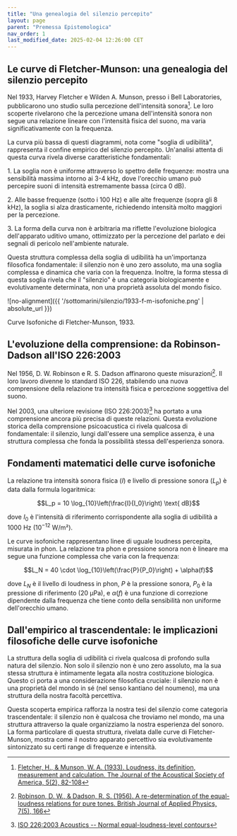 ```yaml
---
title: "Una genealogia del silenzio percepito"
layout: page
parent: "Premessa Epistemologica"
nav_order: 1
last_modified_date: 2025-02-04 12:26:00 CET
---
```


## Le curve di Fletcher-Munson: una genealogia del silenzio percepito

Nel 1933, Harvey Fletcher e Wilden A. Munson, presso i Bell
Laboratories, pubblicarono uno studio sulla percezione dell'intensità
sonora[^1]. Le loro scoperte rivelarono che la percezione umana
dell'intensità sonora non segue una relazione lineare con l'intensità
fisica del suono, ma varia significativamente con la frequenza.

La curva più bassa di questi diagrammi, nota come "soglia di udibilità",
rappresenta il confine empirico del silenzio percepito. Un'analisi
attenta di questa curva rivela diverse caratteristiche fondamentali:

1\. La soglia non è uniforme attraverso lo spettro delle frequenze:
mostra una sensibilità massima intorno ai 3-4 kHz, dove l'orecchio umano
può percepire suoni di intensità estremamente bassa (circa 0 dB).

2\. Alle basse frequenze (sotto i 100 Hz) e alle alte frequenze (sopra
gli 8 kHz), la soglia si alza drasticamente, richiedendo intensità molto
maggiori per la percezione.

3\. La forma della curva non è arbitraria ma riflette l'evoluzione
biologica dell'apparato uditivo umano, ottimizzato per la percezione del
parlato e dei segnali di pericolo nell'ambiente naturale.

Questa struttura complessa della soglia di udibilità ha un'importanza
filosofica fondamentale: il silenzio non è uno zero assoluto, ma una
soglia complessa e dinamica che varia con la frequenza. Inoltre, la
forma stessa di questa soglia rivela che il "silenzio" è una categoria
biologicamente e evolutivamente determinata, non una proprietà assoluta
del mondo fisico.

![no-alignment]({{ '/sottomarini/silenzio/1933-f-m-isofoniche.png' | absolute_url }})
<figcaption>Curve Isofoniche di Fletcher-Munson, 1933.</figcaption>

## L'evoluzione della comprensione: da Robinson-Dadson all'ISO 226:2003

Nel 1956, D. W. Robinson e R. S. Dadson affinarono queste
misurazioni[^2]. Il loro lavoro divenne lo standard ISO 226, stabilendo
una nuova comprensione della relazione tra intensità fisica e percezione
soggettiva del suono.

Nel 2003, una ulteriore revisione (ISO 226:2003)[^3] ha portato a una
comprensione ancora più precisa di queste relazioni. Questa evoluzione
storica della comprensione psicoacustica ci rivela qualcosa di
fondamentale: il silenzio, lungi dall'essere una semplice assenza, è una
struttura complessa che fonda la possibilità stessa dell'esperienza
sonora.

## Fondamenti matematici delle curve isofoniche

La relazione tra intensità sonora fisica ($I$) e livello di pressione
sonora ($L_p$) è data dalla formula logaritmica:

$$L_p = 10 \log_{10}\left(\frac{I}{I_0}\right) \text{ dB}$$

dove $I_0$ è l'intensità di riferimento corrispondente alla soglia di
udibilità a 1000 Hz ($10^{-12}$ W/m²).

Le curve isofoniche rappresentano linee di uguale loudness percepita,
misurata in phon. La relazione tra phon e pressione sonora non è lineare
ma segue una funzione complessa che varia con la frequenza:

$$L_N = 40 \cdot \log_{10}\left(\frac{P}{P_0}\right) + \alpha(f)$$

dove $L_N$ è il livello di loudness in phon, $P$ è la pressione sonora,
$P_0$ è la pressione di riferimento (20 µPa), e $\alpha(f)$ è una
funzione di correzione dipendente dalla frequenza che tiene conto della
sensibilità non uniforme dell'orecchio umano.

## Dall'empirico al trascendentale: le implicazioni filosofiche delle curve isofoniche

La struttura della soglia di udibilità ci rivela qualcosa di profondo
sulla natura del silenzio. Non solo il silenzio non è uno zero assoluto,
ma la sua stessa struttura è intimamente legata alla nostra costituzione
biologica. Questo ci porta a una considerazione filosofica cruciale: il
silenzio non è una proprietà del mondo in sé (nel senso kantiano del
noumeno), ma una struttura della nostra facoltà percettiva.

Questa scoperta empirica rafforza la nostra tesi del silenzio come
categoria trascendentale: il silenzio non è qualcosa che troviamo nel
mondo, ma una struttura attraverso la quale organizziamo la nostra
esperienza del sonoro. La forma particolare di questa struttura,
rivelata dalle curve di Fletcher-Munson, mostra come il nostro apparato
percettivo sia evolutivamente sintonizzato su certi range di frequenze e
intensità.

[^1]: [Fletcher, H., & Munson, W. A. (1933). Loudness, its definition,
    measurement and calculation. The Journal of the Acoustical Society
    of America, 5(2), 82-108](https://doi.org/10.1121/1.1915893)

[^2]: [Robinson, D. W., & Dadson, R. S. (1956). A re-determination of
    the equal-loudness relations for pure tones. British Journal of
    Applied Physics, 7(5), 166](https://doi.org/10.1121/1.1919119)

[^3]: [ISO 226:2003 Acoustics -- Normal equal-loudness-level
    contours](https://www.iso.org/standard/34222.html)
